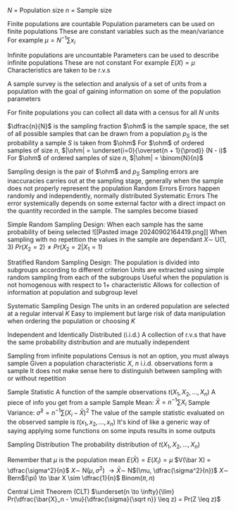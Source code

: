
$N$ = Population size
$n$ = Sample size

Finite populations are countable
Population parameters can be used on finite populations
	These are constant variables such as the mean/variance
	For example $\mu = N^{-1} \sum x_i$

Infinite populations are uncountable
Parameters can be used to describe infinite populations
	These are not constant
	For example $E(X) = \mu$
	Characteristics are taken to be r.v.s

A sample survey is the selection and analysis of a set of units from a population with the goal of gaining information on some of the population parameters

For finite populations you can collect all data with a census for all $N$ units

$\dfrac{n}{N}$ is the sampling fraction
$\ohm$ is the sample space, the set of all possible samples that can be drawn from a population
$p_S$ is the probability a sample $S$ is taken from $\ohm$ 
For $\ohm$ of ordered samples of size $n$, $|\ohm| = \underset{i=0}{\overset{n + 1}{\prod}} (N - i)$
For $\ohm$ of ordered samples of size $n$, $|\ohm| = \binom{N}{n}$

Sampling design is the pair of $\ohm$ and $p_S$
Sampling errors are inaccuracies carries out at the sampling stage, generally when the sample does not properly represent the population
	Random Errors
		Errors happen randomly and independently, normally distributed
	Systematic Errors
		The error systemically depends on some external factor with a direct impact on the quantity recorded in the sample. The samples become biased

Simple Random Sampling Design:
	When each sample has the same probability of being selected
	![[Pasted image 20240902164419.png]]
	When sampling with no repetition the values in the sample are dependant 
		$X \sim$ U(1, 3)
		$Pr(X_2 = 2) \neq Pr(X_2 = 2 | X_1 = 1)$

Stratified Random Sampling Design:
	The population is divided into subgroups according to different criterion
	Units are extracted using simple random sampling from each of the subgroups
	Useful when the population is not homogenous with respect to 1+ characteristic 
	Allows for collection of information at population and subgroup level

Systematic Sampling Design
	The units in an ordered population are selected at a regular interval $K$ 
	Easy to implement but large risk of data manipulation when ordering the population or choosing $K$

Independent and Identically Distributed (i.i.d.)
	A collection of r.v.s that have the same probability distribution and are mutually independent

Sampling from infinite populations
	Census is not an option, you must always sample
	Given a population characteristic $X$, $n$ i.i.d. observations form a sample
	It does not make sense here to distinguish between sampling with or without repetition 

Sample Statistic
	A function of the sample observations $t(X_1, X_2, \dots, X_n)$
	A piece of info you get from a sample
	Sample Mean:
		$\bar{X} = n^{-1} \sum X_i$
	Sample Variance:
		$\hat{\sigma}^2 = n^{-1} \sum (X_i - \bar{X})^2$
	The value of the sample statistic evaluated on the observed sample is $t(x_1, x_2, \dots, x_n)$
	It's kind of like a generic way of saying applying some functions on some inputs results in some outputs

Sampling Distribution
	The probability distribution of $t(X_1, X_2, \dots, X_n)$ 

Remember that $\mu$ is the population mean
$E(\bar X) = E(X_i) = \mu$
$V(\bar X) = \dfrac{\sigma^2}{n}$
$X \sim$ N$(\mu, \sigma^2)$ $\to \bar X \sim$ N$(\mu, \dfrac{\sigma^2}{n})$
$X \sim$ Bern$(\pi) \to \bar X \sim \dfrac{1}{n}$ Binom$(\pi, n)$

Central Limit Theorem (CLT)
	$\underset{n \to \infty}{\lim} Pr(\dfrac{\bar{X}_n - \mu}{\dfrac{\sigma}{\sqrt n}} \leq z) = Pr(Z \leq z)$

